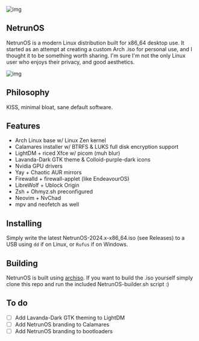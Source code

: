 ![img](https://files.catbox.moe/7y5gh8.png)
## NetrunOS
NetrunOS is a modern Linux distribution built for x86_64 desktop use. It started as an attempt at creating a custom Arch .iso for personal use, and I thought it to be something worth sharing. I'm sure I'm not the only Linux user who enjoys their privacy, and good aesthetics.

![img](https://a.uguu.se/nsVhkJah.png)

## Philosophy
KISS, minimal bloat, sane default software.

## Features
- Arch Linux base w/ Linux Zen kernel
- Calamares installer w/ BTRFS & LUKS full disk encryption support
- LightDM + riced Xfce w/ picom (muh blur)
- Lavanda-Dark GTK theme & Colloid-purple-dark icons
- Nvidia GPU drivers
- Yay + Chaotic AUR mirrors
- Firewalld + firewall-applet (like EndeavourOS)
- LibreWolf + Ublock Origin
- Zsh + Ohmyz.sh preconfigured
- Neovim + NvChad
- mpv and neofetch as well

## Installing
Simply write the latest NetrunOS-2024.x-x86_64.iso (see Releases) to a USB using ```dd``` if on Linux, or ```Rufus``` if on Windows.

## Building
NetrunOS is built using [archiso](https://wiki.archlinux.org/title/Archiso). If you want to build the .iso yourself simply clone this repo and run the included NetrunOS-builder.sh script :)

## To do
- [ ] Add Lavanda-Dark GTK theming to LightDM
- [ ] Add NetrunOS branding to Calamares
- [ ] Add NetrunOS branding to bootloaders
